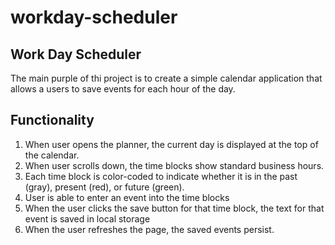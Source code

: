 # workday-scheduler

## Work Day Scheduler
The main purple of thi project is to create a simple calendar application that allows a users to save events for each hour of the day.

## Functionality
1) When user opens the planner, the current day is displayed at the top of the calendar.
2) When user scrolls down, the time blocks show standard business hours.
3) Each time block is color-coded to indicate whether it is in the past (gray), present (red), or future (green).
4) User is able to enter an event into the time blocks
5)  When the user clicks the save button for that time block, the text for that event is saved in local storage
6) When the user refreshes the page, the saved events persist. 



